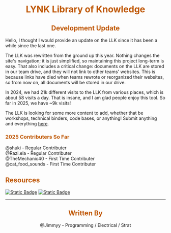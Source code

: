 <div>
<div align="center">
<h1><span style="color:#bf5700">LYNK Library of Knowledge</span></h1>
</div>

<div>
<div align="center">
<h2><span style="color:#bf5700">Development Update</span></h2>
</div>

Hello, I thought I would provide an update on the LLK since it has been a while since the last one.

The LLK was rewritten from the ground up this year. Nothing changes the site's navigation; it is just simplified, so maintaining this project long-term is easy. That also includes a critical change: documents on the LLK are stored in our team drive, and they will not link to other teams' websites. This is because links have died when teams rewrote or reorganized their websites, so from now on, all documents will be stored in our drive.

In 2024, we had 21k different visits to the LLK from various places, which is about 58 visits a day. That is insane, and I am glad people enjoy this tool. So far in 2025, we have ~9k visits! 

The LLK is looking for some more content to add, whether that be workshops, technical binders, code bases, or anything! Submit anything and everything [here](https://github.com/LynkRobotics/Lynk-Library-of-Knowledge/issues/new/choose).

<div>
<div align="left">
<h3><span style="color:#bf5700">2025 Contributers So Far</span></h3>
</div>

<div align="left">
@shuki - Regular Contributer 
<br>
@Razi.ela - Regular Contributer
<br>
@TheMechanic40 - First Time Contributer
<br>
@cat_food_sounds - First Time Contributer
</div>

<div>
<div align="left">
<h2><span style="color:#bf5700">Resources</span></h2>
</div>

[![Static Badge](https://img.shields.io/badge/Lynk_Library_of_knowledge-LLK?style=for-the-badge&label=LLK&labelColor=Bf5700&color=000000)](https://docs.lynkrobotics.org/)
[![Static Badge](https://img.shields.io/badge/Content_Submission-LLK?style=for-the-badge&label=LLK&labelColor=Bf5700&color=000000)](https://github.com/LynkRobotics/Lynk-Library-of-Knowledge/issues/new/choose)

<hr>

<div>
<div align="center">
<h2><span style="color:#bf5700">Written By</span></h2>
</div>

<div align="center">
@Jimmyy - Programming / Electrical / Strat
</div>




